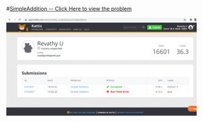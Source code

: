 #[SimpleAddition -- Click Here to view the problem](https://open.kattis.com/problems/simpleaddition)

![SimpleAddition](/SimpleAddition.png)
